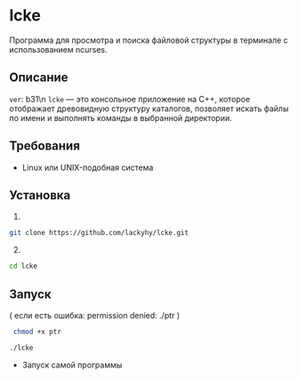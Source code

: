 # lcke

Программа для просмотра и поиска файловой структуры в терминале с использованием ncurses.

## Описание

`ver`: b31\n
`lcke` — это консольное приложение на C++, которое отображает древовидную структуру каталогов, позволяет искать файлы по имени и выполнять команды в выбранной директории.

## Требования

- Linux или UNIX-подобная система

## Установка 

1)
```bash
git clone https://github.com/lackyhy/lcke.git
```
2)
```bash
cd lcke
```

## Запуск
 ( если есть ошибка: permission denied: ./ptr )
```bash
 chmod +x ptr
```

 ```bash
./lcke
```
 - Запуск самой программы

